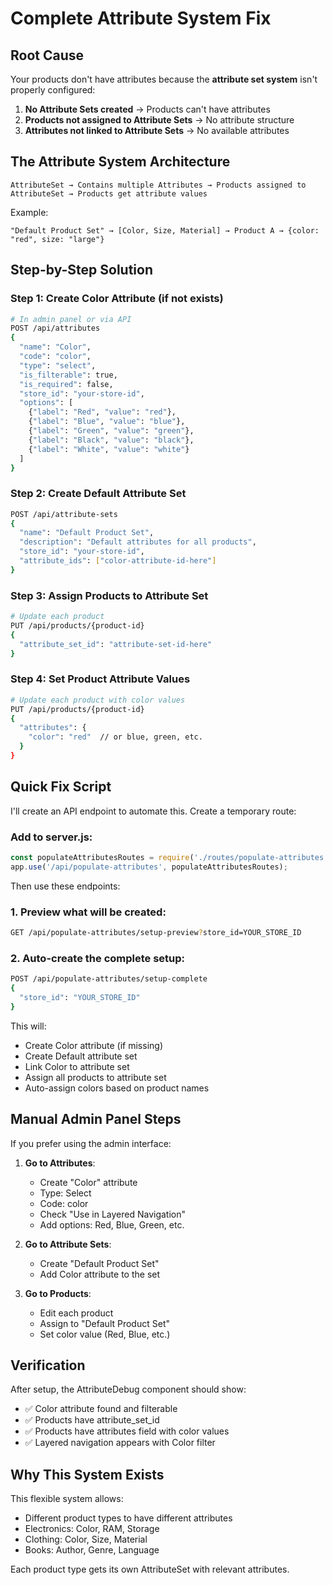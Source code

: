 # Complete Attribute System Fix

## Root Cause
Your products don't have attributes because the **attribute set system** isn't properly configured:

1. **No Attribute Sets created** → Products can't have attributes  
2. **Products not assigned to Attribute Sets** → No attribute structure
3. **Attributes not linked to Attribute Sets** → No available attributes

## The Attribute System Architecture

```
AttributeSet → Contains multiple Attributes → Products assigned to AttributeSet → Products get attribute values
```

Example:
```
"Default Product Set" → [Color, Size, Material] → Product A → {color: "red", size: "large"}
```

## Step-by-Step Solution

### Step 1: Create Color Attribute (if not exists)
```bash
# In admin panel or via API
POST /api/attributes
{
  "name": "Color",
  "code": "color", 
  "type": "select",
  "is_filterable": true,
  "is_required": false,
  "store_id": "your-store-id",
  "options": [
    {"label": "Red", "value": "red"},
    {"label": "Blue", "value": "blue"}, 
    {"label": "Green", "value": "green"},
    {"label": "Black", "value": "black"},
    {"label": "White", "value": "white"}
  ]
}
```

### Step 2: Create Default Attribute Set
```bash
POST /api/attribute-sets
{
  "name": "Default Product Set",
  "description": "Default attributes for all products",
  "store_id": "your-store-id",
  "attribute_ids": ["color-attribute-id-here"]
}
```

### Step 3: Assign Products to Attribute Set
```bash
# Update each product
PUT /api/products/{product-id}
{
  "attribute_set_id": "attribute-set-id-here"
}
```

### Step 4: Set Product Attribute Values
```bash
# Update each product with color values
PUT /api/products/{product-id}
{
  "attributes": {
    "color": "red"  // or blue, green, etc.
  }
}
```

## Quick Fix Script

I'll create an API endpoint to automate this. Create a temporary route:

### Add to server.js:
```javascript
const populateAttributesRoutes = require('./routes/populate-attributes');
app.use('/api/populate-attributes', populateAttributesRoutes);  
```

Then use these endpoints:

### 1. Preview what will be created:
```bash
GET /api/populate-attributes/setup-preview?store_id=YOUR_STORE_ID
```

### 2. Auto-create the complete setup:
```bash  
POST /api/populate-attributes/setup-complete
{
  "store_id": "YOUR_STORE_ID"
}
```

This will:
- Create Color attribute (if missing)
- Create Default attribute set
- Link Color to attribute set  
- Assign all products to attribute set
- Auto-assign colors based on product names

## Manual Admin Panel Steps

If you prefer using the admin interface:

1. **Go to Attributes**:
   - Create "Color" attribute
   - Type: Select
   - Code: color
   - Check "Use in Layered Navigation"
   - Add options: Red, Blue, Green, etc.

2. **Go to Attribute Sets**:
   - Create "Default Product Set"  
   - Add Color attribute to the set

3. **Go to Products**:
   - Edit each product
   - Assign to "Default Product Set"
   - Set color value (Red, Blue, etc.)

## Verification

After setup, the AttributeDebug component should show:
- ✅ Color attribute found and filterable
- ✅ Products have attribute_set_id  
- ✅ Products have attributes field with color values
- ✅ Layered navigation appears with Color filter

## Why This System Exists

This flexible system allows:
- Different product types to have different attributes
- Electronics: Color, RAM, Storage
- Clothing: Color, Size, Material  
- Books: Author, Genre, Language

Each product type gets its own AttributeSet with relevant attributes.